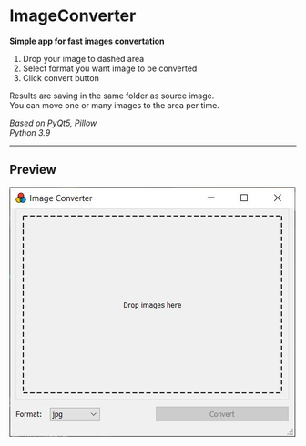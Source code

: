 # ImageConverter
__Simple app for fast images convertation__  
1. Drop your image to dashed area
2. Select format you want image to be converted
3. Click convert button  

Results are saving in the same folder as source image.  
You can move one or many images to the area per time.  

*Based on PyQt5, Pillow  
Python 3.9*  

---
## Preview
![alt tag](https://github.com/Thermazote/ImageConverter/raw/master/preview.jpg)
